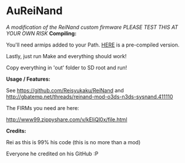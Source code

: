 # AuReiNand
*A modification of the ReiNand custom firmware*
*PLEASE TEST THIS AT YOUR OWN RISK*
**Compiling:**

You'll need armips added to your Path. [HERE](https://www.dropbox.com/s/ceuv2qeqp38lpah/armips.exe?dl=0) is a pre-compiled version.

Lastly, just run Make and everything should work!

Copy everything in 'out' folder to SD root and run!

**Usage / Features:**

See https://github.com/Reisyukaku/ReiNand and http://gbatemp.net/threads/reinand-mod-o3ds-n3ds-sysnand.411110

The FIRMs you need are here:

http://www99.zippyshare.com/v/kEIiQl0x/file.html

**Credits:**
 
Rei as this is 99% his code (this is no more than a mod)

Everyone he credited on his GitHub :P
